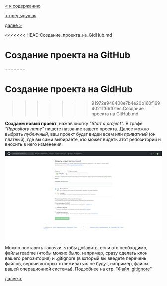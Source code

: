 [< к содержанию](./readme.md)

[< предыдущая](./Команды_Git.md)

[далее >](./Файл_.gitignore.md)

<<<<<<< HEAD:Создание_проекта_на_GidHub.md
# Создание проекта на GitHub
=======
# Создание проекта на GidHub
>>>>>>> 91972e948408e7b4e20b160f16940211f66f01ec:Создание проекта на GitHub.md

**Создаем новый проект**, нажав кнопку *"Start a project"*.
В графе *"Repository name"* пишете название вашего проекта.
Далее можно выбрать *публичный*, ваш проект будет виден всем или *приватный* (он платный), где вы сами выбираете, кто может видеть этот репозиторий и вносить в него изменения.

![3](./img/3.png)

Можно поставить галочки, чтобы добавить, если это необходимо, файлы readme (чтобы можно было, например, сразу сделать клон вашего репозитория) и .gitignore (в который вы введете перечень файлов, версии которых отлеживаться не будут, например, файлы вашей операционной системы).
Подробнее на стр. "[Файл .gitignore](./Файл_.gitignore.md)"

[далее >](./Файл_.gitignore.md)
